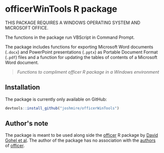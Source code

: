 # officerWinTools R package  
THIS PACKAGE REQUIRES A WINDOWS OPERATING SYSTEM AND MICROSOFT OFFICE.  
  
The functions in the package run VBScript in Command Prompt.  
  
The package includes functions for exporting Microsoft Word documents (`.docx`) and PowerPoint 
presentations (`.pptx`) as Portable Document Format (`.pdf`) files and a function for updating the 
tables of contents of a Microsoft Word document.  
  
 > *Functions to compliment officer R package in a Windows environment*  
  
 ## Installation  
 The package is currently only available on GitHub:  
 ```r
 devtools::install_github("joshmire/officerWinTools")
 ```
  
 ## Author's note  
The package is meant to be used along side the [officer](https://github.com/davidgohel/officer) R 
package by [David Gohel et al](https://davidgohel.github.io/officer/authors.html).  The author of 
the package has no association with the [authors](https://davidgohel.github.io/officer/authors.html) 
of [officer](https://github.com/davidgohel/officer).  
